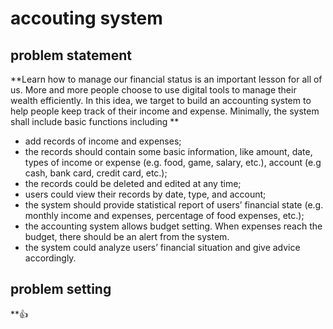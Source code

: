 # accouting system
## problem statement
**Learn how to manage our financial status is an important lesson for all of us. More and more people choose to use digital tools to manage their wealth efficiently. In this idea, we target to build an accounting system to help people keep track of their income and expense. Minimally, the system shall include basic functions including **
- add records of income and expenses; 
- the records should contain some basic information, like amount, date, types of income or expense (e.g. food, game, salary, etc.), account (e.g cash, bank card, credit card, etc.); 
- the records could be deleted and edited at any time; 
- users could view their records by date, type, and account; 
- the system should provide statistical report of users’ financial state (e.g. monthly income and expenses, percentage of food expenses, etc.); 
- the accounting system allows budget setting. When expenses reach the budget, there should be an alert from the system. 
- the system could analyze users’ financial situation and give advice accordingly.
## problem setting
**:+1:
